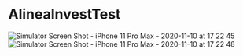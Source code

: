 # AlineaInvestTest
![Simulator Screen Shot - iPhone 11 Pro Max - 2020-11-10 at 17 22 45](https://user-images.githubusercontent.com/70023248/98671186-e1b9d780-2379-11eb-83c5-ae2a0e6cd5b1.png)
![Simulator Screen Shot - iPhone 11 Pro Max - 2020-11-10 at 17 22 48](https://user-images.githubusercontent.com/70023248/98671413-36f5e900-237a-11eb-8c12-6e8dfb032188.png)
